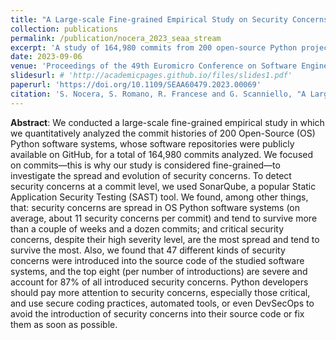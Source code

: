 ```yaml
---
title: "A Large-scale Fine-grained Empirical Study on Security Concerns in Open-source Software"
collection: publications
permalink: /publication/nocera_2023_seaa_stream
excerpt: 'A study of 164,980 commits from 200 open-source Python projects revealed that security concerns are widely spread and tend to survive over time, highlighting the need for developers to enhance their security practices.'
date: 2023-09-06
venue: 'Proceedings of the 49th Euromicro Conference on Software Engineering and Advanced Applications (SEAA)'
slidesurl: # 'http://academicpages.github.io/files/slides1.pdf'
paperurl: 'https://doi.org/10.1109/SEAA60479.2023.00069'
citation: 'S. Nocera, S. Romano, R. Francese and G. Scanniello, "A Large-scale Fine-grained Empirical Study on Security Concerns in Open-source Software," 2023 49th Euromicro Conference on Software Engineering and Advanced Applications (SEAA), Durres, Albania, 2023, pp. 418-425, doi: 10.1109/SEAA60479.2023.00069.'
---
```


**Abstract**: We conducted a large-scale fine-grained empirical study in which we quantitatively analyzed the commit histories of 200 Open-Source (OS) Python software systems, whose software repositories were publicly available on GitHub, for a total of 164,980 commits analyzed. We focused on commits—this is why our study is considered fine-grained—to investigate the spread and evolution of security concerns. To detect security concerns at a commit level, we used SonarQube, a popular Static Application Security Testing (SAST) tool. We found, among other things, that: security concerns are spread in OS Python software systems (on average, about 11 security concerns per commit) and tend to survive more than a couple of weeks and a dozen commits; and critical security concerns, despite their high severity level, are the most spread and tend to survive the most. Also, we found that 47 different kinds of security concerns were introduced into the source code of the studied software systems, and the top eight (per number of introductions) are severe and account for 87% of all introduced security concerns. Python developers should pay more attention to security concerns, especially those critical, and use secure coding practices, automated tools, or even DevSecOps to avoid the introduction of security concerns into their source code or fix them as soon as possible.
